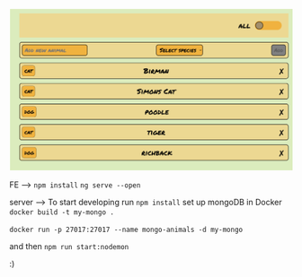 ![Screenshot](screenshot.png)

FE  --> 
```npm install```
```ng serve --open```


server --> 
To start developing run ```npm install```
set up mongoDB in Docker
```docker build -t my-mongo .```

```docker run -p 27017:27017 --name mongo-animals -d my-mongo```

 and then ```npm run start:nodemon```


:)
